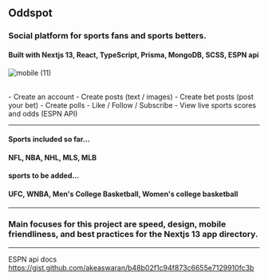 ## Oddspot
### Social platform for sports fans and sports betters.
#### Built with Nextjs 13, React, TypeScript, Prisma, MongoDB, SCSS, ESPN api

![mobile (11)](https://user-images.githubusercontent.com/84540947/235290179-9b963ed5-1543-4dc4-8480-bbf88db50c56.png)

<br />
- Create an account
- Create posts (text / images)
- Create bet posts (post your bet)
- Create polls
- Like / Follow / Subscribe
- View live sports scores and odds (ESPN API)

<hr />

#### Sports included so far...
 #### NFL, NBA, NHL, MLS, MLB 

#### sports to be added...
 #### UFC, WNBA, Men's College Basketball, Women's college basketball

<hr />


### Main focuses for this project are speed, design, mobile friendliness, and best practices for the Nextjs 13 app directory. 

<hr />

ESPN api docs 
https://gist.github.com/akeaswaran/b48b02f1c94f873c6655e7129910fc3b
